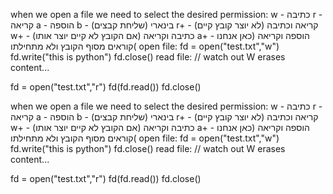 when we open a file we need to select the desired permission:
w - כתיבה
r  -	קריאה
a  -	הוספה
b  - בינארי (שליחת קבצים)
r+ - קריאה וכתיבה (לא יוצר קובץ קיים)
w+ - כתיבה וקריאה (אם הקובץ לא קיים יוצר אותו)
a+  - הוספה וקריאה (כאן אנחנו קוראים מסוף הקובץ ולא מתחילתו(
open file:
fd = open("test.txt","w")
fd.write("this is python")
fd.close()
read file: // watch out W erases content...

fd = open("test.txt","r")
fd(fd.read())
fd.close()

when we open a file we need to select the desired permission: w - כתיבה r - קריאה a - הוספה b - בינארי (שליחת קבצים) r+ - קריאה וכתיבה (לא יוצר קובץ קיים) w+ - כתיבה וקריאה (אם הקובץ לא קיים יוצר אותו) a+ - הוספה וקריאה (כאן אנחנו קוראים מסוף הקובץ ולא מתחילתו( open file: fd = open("test.txt","w") fd.write("this is python") fd.close() read file: // watch out W erases content...

fd = open("test.txt","r") fd(fd.read()) fd.close()



